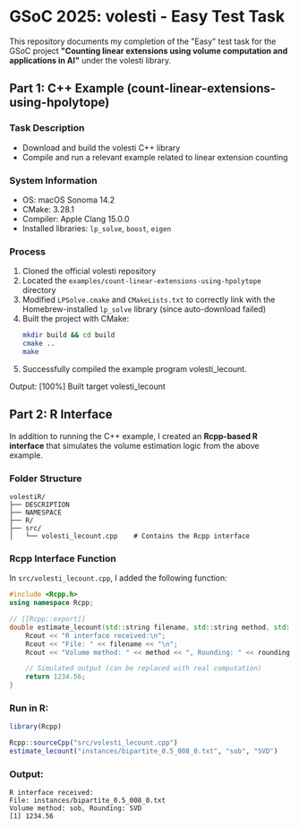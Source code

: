 # GSoC 2025: volesti - Easy Test Task

This repository documents my completion of the "Easy" test task for the GSoC project **"Counting linear extensions using volume computation and applications in AI"** under the volesti library.

## Part 1: C++ Example (count-linear-extensions-using-hpolytope)

### Task Description

- Download and build the volesti C++ library
- Compile and run a relevant example related to linear extension counting

### System Information

- OS: macOS Sonoma 14.2
- CMake: 3.28.1
- Compiler: Apple Clang 15.0.0
- Installed libraries: `lp_solve`, `boost`, `eigen`

### Process

1. Cloned the official volesti repository
2. Located the `examples/count-linear-extensions-using-hpolytope` directory
3. Modified `LPSolve.cmake` and `CMakeLists.txt` to correctly link with the Homebrew-installed `lp_solve` library (since auto-download failed)
4. Built the project with CMake:
   ```bash
   mkdir build && cd build
   cmake ..
   make
5. Successfully compiled the example program volesti_lecount.

Output: [100%] Built target volesti_lecount




## Part 2: R Interface

In addition to running the C++ example, I created an **Rcpp-based R interface** that simulates the volume estimation logic from the above example.

### Folder Structure

```
volestiR/
├── DESCRIPTION
├── NAMESPACE
├── R/
├── src/
│   └── volesti_lecount.cpp    # Contains the Rcpp interface
```

### Rcpp Interface Function

In `src/volesti_lecount.cpp`, I added the following function:

```cpp
#include <Rcpp.h>
using namespace Rcpp;

// [[Rcpp::export]]
double estimate_lecount(std::string filename, std::string method, std::string rounding) {
    Rcout << "R interface received:\n";
    Rcout << "File: " << filename << "\n";
    Rcout << "Volume method: " << method << ", Rounding: " << rounding << "\n";

    // Simulated output (can be replaced with real computation)
    return 1234.56;
}
```

### Run in R:

```r
library(Rcpp)

Rcpp::sourceCpp("src/volesti_lecount.cpp")
estimate_lecount("instances/bipartite_0.5_008_0.txt", "sob", "SVD")
```

### Output:

```
R interface received:
File: instances/bipartite_0.5_008_0.txt
Volume method: sob, Rounding: SVD
[1] 1234.56
```
